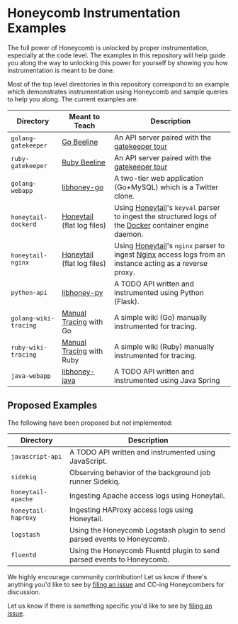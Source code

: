 # Honeycomb Instrumentation Examples

The full power of Honeycomb is unlocked by proper instrumentation, especially at
the code level. The examples in this repository will help guide you
along the way to unlocking this power for yourself by showing you how
instrumentation is meant to be done.

Most of the top level directories in this repository correspond to an example
which demonstrates instrumentation using Honeycomb and sample queries to help
you along. The current examples are:

| Directory | Meant to Teach | Description |
| --- | --- | --- |
| `golang-gatekeeper` | [Go Beeline](https://docs.honeycomb.io/getting-data-in/beelines/go-beeline/) | An API server paired with the [gatekeeper tour](https://ui.honeycomb.io/quickstart/datasets/gatekeeper-tour) |
| `ruby-gatekeeper` | [Ruby Beeline](https://docs.honeycomb.io/getting-data-in/beelines/ruby-beeline/) | An API server paired with the [gatekeeper tour](https://ui.honeycomb.io/quickstart/datasets/gatekeeper-tour) |
| `golang-webapp` | [libhoney-go](https://docs.honeycomb.io/sdk/go/) | A two-tier web application (Go+MySQL) which is a Twitter clone. |
| `honeytail-dockerd` | [Honeytail](https://docs.honeycomb.io/getting-data-in/honeytail/) (flat log files) | Using [Honeytail]()'s `keyval` parser to ingest the structured logs of the [Docker]() container engine daemon. |
| `honeytail-nginx` | [Honeytail](https://docs.honeycomb.io/getting-data-in/honeytail/) (flat log files) | Using [Honeytail]()'s `nginx` parser to ingest [Nginx]() access logs from an instance acting as a reverse proxy. |
| `python-api` | [libhoney-py](https://docs.honeycomb.io/sdk/python/) | A TODO API written and instrumented using Python (Flask). |
| `golang-wiki-tracing` | [Manual Tracing](https://docs.honeycomb.io/working-with-data/tracing/send-trace-data/#manual-tracing) with Go | A simple wiki (Go) manually instrumented for tracing. |
| `ruby-wiki-tracing` | [Manual Tracing](https://docs.honeycomb.io/working-with-data/tracing/send-trace-data/#manual-tracing) with Ruby | A simple wiki (Ruby) manually instrumented for tracing. |
| `java-webapp` | [libhoney-java](https://docs.honeycomb.io/sdk/java/) | A TODO API written and instrumented using Java Spring |

## Proposed Examples

The following have been proposed but not implemented:

| Directory | Description |
| --- | --- |
| `javascript-api` | A TODO API written and instrumented using JavaScript. |
| `sidekiq` | Observing behavior of the background job runner Sidekiq. |
| `honeytail-apache` | Ingesting Apache access logs using Honeytail. |
| `honeytail-haproxy` | Ingesting HAProxy access logs using Honeytail. |
| `logstash` | Using the Honeycomb Logstash plugin to send parsed events to Honeycomb. |
| `fluentd` | Using the Honeycomb Fluentd plugin to send parsed events to Honeycomb. |

We highly encourage community contribution! Let us know if there's anything you'd like to see
by [filing an issue](https://github.com/honeycombio/examples/issues/new) and CC-ing Honeycombers
for discussion.

Let us know if there is something specific you'd like to see by [filing an
issue](https://github.com/honeycombio/examples/issues/new).
